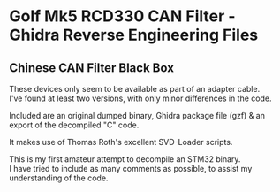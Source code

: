 # Golf Mk5 RCD330 CAN Filter - Ghidra Reverse Engineering Files #
## Chinese CAN Filter Black Box ##

These devices only seem to be available as part of an adapter cable.<BR>
I've found at least two versions, with only minor differences in the code.

Included are an original dumped binary, Ghidra package file (gzf) & an export of the decompiled "C" code.
  
It makes use of Thomas Roth's excellent SVD-Loader scripts.

This is my first amateur attempt to decompile an STM32 binary.<BR>
I have tried to include as many comments as possible, to assist my understanding of the code.
  
